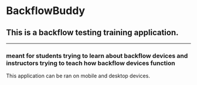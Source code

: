 # BackflowBuddy

<h2>This is a backflow testing training application.</h2>
<hr/>
<h3>meant for students trying to learn about backflow devices and instructors trying to teach how backflow devices function</h3>

<div>This application can be ran on mobile and desktop devices.</div>



